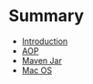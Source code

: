 # Summary

* [Introduction](README.md)
* [AOP](chapter1.md)
* [Maven Jar](maven-jar.md)
* [Mac OS](mac.md)

